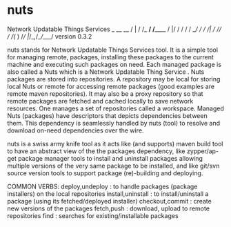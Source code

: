 # nuts
Network Updatable Things Services
    _   __      __
   / | / /_  __/ /______
  /  |/ / / / / __/ ___/
 / /|  / /_/ / /_(__  )
/_/ |_/\__,_/\__/____/   version 0.3.2


nuts stands for Network Updatable Things Services tool. It is a simple tool  for managing remote,
packages, installing these  packages to the current machine and executing such  packages on need.
Each managed package  is also called a Nuts which  is a Network Updatable Thing Service .
Nuts packages are  stored  into repositories. A  repository  may be local for  storing local Nuts
or remote for accessing  remote packages (good examples  are  remote maven  repositories). It may
also be a proxy repository so that remote packages are fetched and cached locally to save network
resources.
One manages a set of repositories called a  workspace. Managed Nuts  (packages)  have descriptors
that depicts dependencies between them. This dependency is seamlessly handled by  nuts  (tool) to
resolve and download on-need dependencies over the wire.

nuts is a swiss army knife tool as it acts like (and supports) maven build tool to have an abstract
view of the the  packages dependency, like  zypper/ap-get  package manager tools  to  install and
uninstall packages allowing multiple versions of the very same package to  be installed, and like
git/svn source version tools to support package (re)-building and deploying.

COMMON VERBS:
deploy,undeploy   : to handle packages (package installers) on the local repositories
install,uninstall : to install/uninstall a package (using its fetched/deployed installer)
checkout,commit   : create new versions of the packages
fetch,push        : download, upload to remote repositories
find              : searches for existing/installable packages
